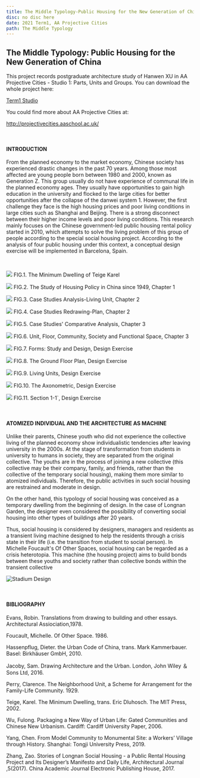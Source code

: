 ```yaml
---
title: The Middle Typology-Public Housing for the New Generation of China 
disc: no disc here
date: 2021 Term1, AA Projective Cities
path: The Middle Typology
---
```

<special>
</special>

## The Middle Typology: Public Housing for the New Generation of China

This project records postgraduate architecture study of Hanwen XU in AA Projective Cities - Studio 1: Parts, Units and Groups. You can download the whole project here: 

[Term1 Studio](https://github.com/HanwenXU721/HanwenXU.github.io/raw/master/resources/Term1%20Studio.pdf)
 
You could find more about AA Projective Cities at: 

http://projectivecities.aaschool.ac.uk/

</br>

#### INTRODUCTION

From the planned economy to the market economy, Chinese society has experienced drastic changes in the past 70 years. Among those most affected are young people born between 1980 and 2000, known as Generation Z. This group usually do not have experience of communal life in the planned economy ages. They usually have opportunities to gain high education in the university and flocked to the large cities for better opportunities after the collapse of the danwei system 1. However, the first challenge they face is the high housing prices and poor living conditions in large cities such as Shanghai and Beijing. There is a strong disconnect between their higher income levels and poor living conditions. This research mainly focuses on the Chinese government-led public housing rental policy started in 2010, which attempts to solve the living problem of this group of people according to the special social housing project. According to the analysis of four public housing under this context, a conceptual design exercise will be implemented in Barcelona, Spain.

</br>

<p id= "it">
<img src="../images/articles/design_01/1.jpg">
 FIG.1. The Minimum Dwelling of Teige Karel
</p>

<p id= "it">
<img src="../images/articles/design_01/2.jpg">
 FIG.2. The Study of Housing Policy in China since 1949, Chapter 1
</p>

<p id= "it">
<img src="../images/articles/design_01/3.jpg">
 FIG.3. Case Studies Analysis-Living Unit, Chapter 2
</p>

<p id= "it">
<img src="../images/articles/design_01/4.jpg">
 FIG.4. Case Studies Redrawing-Plan, Chapter 2
</p>

<p id= "it">
<img src="../images/articles/design_01/5.jpg">
 FIG.5. Case Studies' Comparative Analysis, Chapter 3
</p>

<p id= "it">
<img src="../images/articles/design_01/6.jpg">
 FIG.6. Unit, Floor, Community, Society and Functional Space, Chapter 3
</p>

<p id= "it">
<img src="../images/articles/design_01/7.jpg">
 FIG.7. Forms: Study and Design, Design Exercise
</p>

<p id= "it">
<img src="../images/articles/design_01/8.jpg">
 FIG.8. The Ground Floor Plan, Design Exercise
</p>

<p id= "it">
<img src="../images/articles/design_01/9.jpg">
 FIG.9. Living Units, Design Exercise
</p>

<p id= "it">
<img src="../images/articles/design_01/10.jpg">
 FIG.10. The Axonometric, Design Exercise
</p>

<p id= "it">
<img src="../images/articles/design_01/11.jpg">
 FIG.11. Section 1-1`, Design Exercise
</p>

</br>

#### ATOMIZED INDIVIDUAL AND THE ARCHITECTURE AS MACHINE

Unlike their parents, Chinese youth who did not experience the collective living of the planned economy show individualistic tendencies after leaving university in the 2000s. At the stage of transformation from students in university to humans in society, they are separated from the original collective. The youths are in the process of joining a new collective (this collective may be their company, family, and friends, rather than the collective of the temporary social housing), making them more similar to atomized individuals. Therefore, the public activities in such social housing are restrained and moderate in design.

On the other hand, this typology of social housing was conceived as a temporary dwelling from the beginning of design. In the case of Longnan Garden, the designer even considered the possibility of converting social housing into other types of buildings after 20 years.

Thus, social housing is considered by designers, managers and residents as a transient living machine designed to help the residents through a crisis state in their life (i.e. the transition from student to social person). In Michelle Foucault's Of Other Spaces, social housing can be regarded as a crisis heterotopia. This machine (the housing project) aims to build bonds between these youths and society rather than collective bonds within the transient collective

![Stadium Design](../images/articles/design_01/12.jpg)

</br>

#### BIBLIOGRAPHY

Evans, Robin. Translations from drawing to building and other essays. Architectural Assiociation,1978.

Foucault, Michelle. Of Other Space. 1986.

Hassenpflug, Dieter. the Urban Code of China, trans. Mark Kammerbauer. Basel: Birkhäuser GmbH, 2010.

Jacoby, Sam. Drawing Architecture and the Urban. London, John Wiley ＆ Sons Ltd, 2016.

Perry, Clarence. The Neighborhood Unit, a Scheme for Arrangement for the Family-Life Community. 1929.

Teige, Karel. The Minimum Dwelling, trans. Eric Dluhosch. The MIT Press, 2002.

Wu, Fulong. Packaging a New Way of Urban Life: Gated Communities and Chinese New Urbanism. Cardiff: Cardiff University Paper, 2006.

Yang, Chen. From Model Community to Monumental Site: a Workers’ Village through History. Shanghai: Tongji University Press, 2019.

Zhang, Zao. Stories of Longnan Social Housing - a Public Rental Housing Project and Its Designer’s Manifesto and Daily Life, Architectural Journal ,5(2017). China Academic Journal Electronic Publishing House, 2017.
